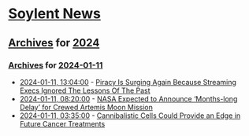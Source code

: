 # [Soylent News](../../../README.md)

## [Archives](../../index.md) for [2024](../index.md)

### [Archives](../../index.md) for [2024-01-11](index.md)

* [2024-01-11, 13:04:00](https://soylentnews.org/article.pl?sid=24/01/11/0454246&from=rss) - [Piracy Is Surging Again Because Streaming Execs Ignored The Lessons Of The Past ](https://soylentnews.org/article.pl?sid=24/01/11/0454246&from=rss)
* [2024-01-11, 08:20:00](https://soylentnews.org/article.pl?sid=24/01/10/037217&from=rss) - [NASA Expected to Announce ‘Months-long Delay’ for Crewed Artemis Moon Mission](https://soylentnews.org/article.pl?sid=24/01/10/037217&from=rss)
* [2024-01-11, 03:35:00](https://soylentnews.org/article.pl?sid=24/01/10/032219&from=rss) - [Cannibalistic Cells Could Provide an Edge in Future Cancer Treatments](https://soylentnews.org/article.pl?sid=24/01/10/032219&from=rss)
